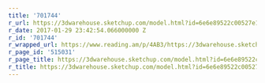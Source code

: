 ```yaml
---
title: '701744'
r_url: https://3dwarehouse.sketchup.com/model.html?id=6e6e89522c00527e1af7a00b96405fbb&hl=en
r_date: 2017-01-29 23:42:54.066000000 Z
r_id: '701744'
r_wrapped_url: https://www.reading.am/p/4AB3/https://3dwarehouse.sketchup.com/model.html?id=6e6e89522c00527e1af7a00b96405fbb&hl=en
r_page_id: '515031'
r_page_title: https://3dwarehouse.sketchup.com/model.html?id=6e6e89522c00527e1af7a00b96405fbb&hl=en
r_title: https://3dwarehouse.sketchup.com/model.html?id=6e6e89522c00527e1af7a00b96405fbb&hl=en
---
```


